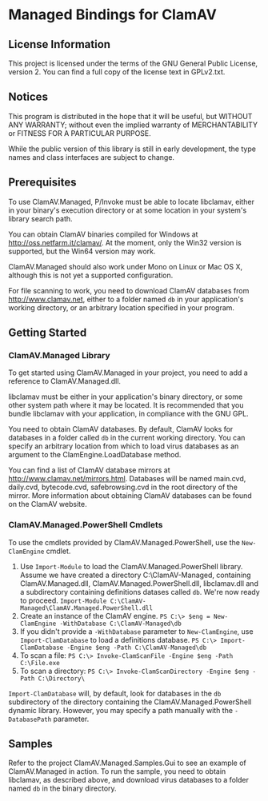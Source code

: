 # Managed Bindings for ClamAV

## License Information

This project is licensed under the terms of the GNU General Public License,
version 2. You can find a full copy of the license text in GPLv2.txt.

## Notices

This program is distributed in the hope that it will be useful, but WITHOUT 
ANY WARRANTY; without even the implied warranty of MERCHANTABILITY or FITNESS 
FOR A PARTICULAR PURPOSE.

While the public version of this library is still in early development, the
type names and class interfaces are subject to change.

## Prerequisites

To use ClamAV.Managed, P/Invoke must be able to locate libclamav, either in 
your binary's execution directory or at some location in your system's library
search path.

You can obtain ClamAV binaries compiled for Windows at
http://oss.netfarm.it/clamav/. At the moment, only the Win32 version is
supported, but the Win64 version may work.

ClamAV.Managed should also work under Mono on Linux or Mac OS X, although this 
is not yet a supported configuration.

For file scanning to work, you need to download ClamAV databases from 
http://www.clamav.net, either to a folder named `db` in your application's 
working directory, or an arbitrary location specified in your program.

## Getting Started

### ClamAV.Managed Library

To get started using ClamAV.Managed in your project, you need to add a 
reference to ClamAV.Managed.dll.

libclamav must be either in your application's binary directory, or some other 
system path where it may be located. It is recommended that you bundle 
libclamav with your application, in compliance with the GNU GPL.

You need to obtain ClamAV databases. By default, ClamAV looks for databases in 
a folder called `db` in the current working directory. You can specify an 
arbitrary location from which to load virus databases as an argument to the 
ClamEngine.LoadDatabase method.

You can find a list of ClamAV database mirrors at
http://www.clamav.net/mirrors.html. Databases will be named main.cvd, daily.cvd,
bytecode.cvd, safebrowsing.cvd in the root directory of the mirror. More
information about obtaining ClamAV databases can be found on the ClamAV website.

### ClamAV.Managed.PowerShell Cmdlets

To use the cmdlets provided by ClamAV.Managed.PowerShell, use the `New-ClamEngine`
cmdlet.

1. Use `Import-Module` to load the ClamAV.Managed.PowerShell library. Assume
   we have created a directory C:\ClamAV-Managed\, containing ClamAV.Managed.dll,
   ClamAV.Managed.PowerShell.dll, libclamav.dll and a subdirectory containing
   definitions datases called `db`. We're now ready to proceed.
   ```Import-Module C:\ClamAV-Managed\ClamAV.Managed.PowerShell.dll```
2. Create an instance of the ClamAV engine.
   ```PS C:\> $eng = New-ClamEngine -WithDatabase C:\ClamAV-Managed\db```
3. If you didn't provide a `-WithDatabase` parameter to `New-ClamEngine`, use
   `Import-ClamDatabase` to load a definitions database.
   ```PS C:\> Import-ClamDatabase -Engine $eng -Path C:\ClamAV-Managed\db```
4. To scan a file:
   ```PS C:\> Invoke-ClamScanFile -Engine $eng -Path C:\File.exe```
5. To scan a directory:
   ```PS C:\> Invoke-ClamScanDirectory -Engine $eng -Path C:\Directory\```

`Import-ClamDatabase` will, by default, look for databases in the `db` subdirectory
of the directory containing the ClamAV.Managed.PowerShell dynamic library.
However, you may specify a path manually with the `-DatabasePath` parameter.

## Samples

Refer to the project ClamAV.Managed.Samples.Gui to see an example of
ClamAV.Managed in action. To run the sample, you need to obtain libclamav, as 
described above, and download virus databases to a folder named `db` in the 
binary directory.
